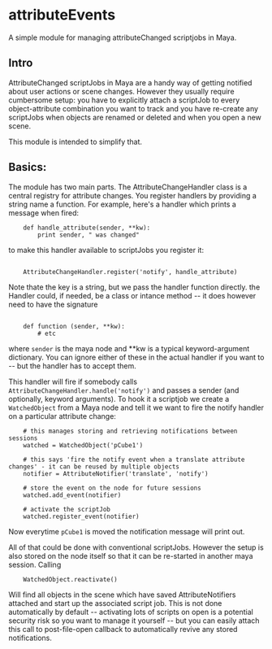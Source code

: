 attributeEvents
===============

A simple module for managing attributeChanged scriptjobs in Maya.


Intro
-----
AttributeChanged scriptJobs in Maya are a handy way of getting notified about user actions or scene changes.  However they usually require cumbersome setup: you have to explicitly 
attach a scriptJob to every object-attribute combination you want to track and you have re-create any scriptJobs when objects are renamed or deleted and when you open a new scene.

This module is intended to simplify that.

Basics:
-------

The module has two main parts. The AttributeChangeHandler class is a central registry for attribute changes.  You register handlers by providing a string name a function.  For example, 
here's a handler which prints a message when fired:


```
    def handle_attribute(sender, **kw):
        print sender, " was changed"

```

to make this handler available to scriptJobs you register it:

```

    AttributeChangeHandler.register('notify', handle_attribute)

```

Note thate the key is a string, but we pass the handler function directly. the Handler could, if needed, be a class or intance method -- it does however need to have the signature 

```
 
    def function (sender, **kw):
        # etc
```

where `sender` is the maya node and **kw is a typical keyword-argument dictionary. You can ignore either of these in the actual handler if you want to -- but the handler has to accept 
them.


This handler will fire if somebody calls `AttributeChangeHandler.handle('notify')` and passes a sender (and optionally, keyword arguments).  To hook it a scriptjob we create a 
`WatchedObject` from a Maya node and tell it we want to fire the notify handler on a particular attribute change:


```
    # this manages storing and retrieving notifications between sessions
    watched = WatchedObject('pCube1')
    
    # this says 'fire the notify event when a translate attribute changes' - it can be reused by multiple objects
    notifier = AttributeNotifier('translate', 'notify')
    
    # store the event on the node for future sessions
    watched.add_event(notifier)

    # activate the scriptJob
    watched.register_event(notifier)

```

Now everytime `pCube1` is moved the notification message will print out.  

All of that could be done with conventional scriptJobs.  However the setup is also stored on the node itself so that it can be re-started in another maya session.  Calling


```
    WatchedObject.reactivate()

```

Will find all objects in the scene which have saved AttributeNotifiers attached and start up the associated script job.  This is not done automatically by default -- activating lots of 
scripts on open is a potential security risk so you want to manage it yourself -- but you can easily attach this call to post-file-open callback to automatically revive any stored 
notifications.
